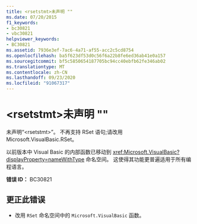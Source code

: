 ```yaml
---
title: <rsetstmt>未声明 ""
ms.date: 07/20/2015
f1_keywords:
- bc30821
- vbc30821
helpviewer_keywords:
- BC30821
ms.assetid: 7936e3ef-7ac6-4a71-af55-acc2c5cd8754
ms.openlocfilehash: ba5f623df53d0c56f6a22b8fe6ed36ab41e0a157
ms.sourcegitcommit: bf5c5850654187705bc94cc40ebfb62fe346ab02
ms.translationtype: MT
ms.contentlocale: zh-CN
ms.lasthandoff: 09/23/2020
ms.locfileid: "91067317"
---
```

# <a name="rsetstmt-is-not-declared"></a>\<rsetstmt>未声明 ""

未声明“\<rsetstmt>”。 不再支持 RSet 语句;请改用 Microsoft.VisualBasic.RSet。  
  
 以前版本中 Visual Basic 的内部函数已移动到 <xref:Microsoft.VisualBasic?displayProperty=nameWithType> 命名空间。 这使得其功能更普遍适用于所有编程语言。  
  
 **错误 ID：** BC30821  
  
## <a name="to-correct-this-error"></a>更正此错误  
  
- 改用 `RSet` 命名空间中的 `Microsoft.VisualBasic` 函数。  
